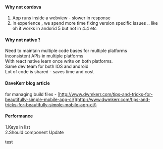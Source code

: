 #### Why not cordova

1. App runs inside a webview - slower in response
2. In experience , we spend more time fixing version specific issues .. like oh it works in andorid 5 but not in 4.4 etc

#### Why not native ?

Need to maintain multiple code bases for multiple platforms  
Inconsistent APIs in multiple platforms  
With react native learn once write on both platforms.  
Same dev team for both IOS and android  
Lot of code is shared - saves time and cost

#### DaveKerr blog article

for managing build files - [http://www.dwmkerr.com/tips-and-tricks-for-beautifully-simple-mobile-app-ci/](http://www.dwmkerr.com/tips-and-tricks-for-beautifully-simple-mobile-app-ci/)

#### Performance

1.Keys in list  
2.Should component Update



test

